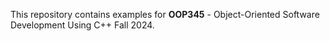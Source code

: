 This repository contains examples for **OOP345** - Object-Oriented Software Development Using C++ Fall 2024.
